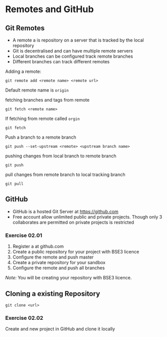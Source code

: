 # Remotes and GitHub

## Git Remotes
- A remote a is repository on a server that is tracked by the local repository
- Git is decentralised and can have multiple remote servers
- Local branches can be configured track remote branches
- Different branches can track different remotes

Adding a remote:
```
git remote add <remote name> <remote url>
```
Default remote name is `origin`

fetching branches and tags from remote
```
git fetch <remote name>
```
If fetching from remote called `orgin`
```
git fetch
```

Push a branch to a remote branch 
```
git push --set-upstream <remote> <upstream branch name>
```

pushing changes from local branch to remote branch
```
git push
```

pull changes from remote branch to local tracking branch
```
git pull
```

## GitHub
- GitHub is a hosted Git Server at https://github.com
- Free account allow unlimited public and private projects.  Though only 3 collaborates are permitted on private projects is restricted
  

### Exercise 02.01
1. Register a at github.com
2. Create a public repository for your project with BSE3 licence 
3. Configure the remote and push master
4. Create a private repository for your sandbox
5. Configure the remote and push all branches
 
*Note:* You will be creating your repository with BSE3 licence.

## Cloning a existing Repository
```
git clone <url>
```

### Exercise 02.02
Create and new project in GitHub and clone it locally
